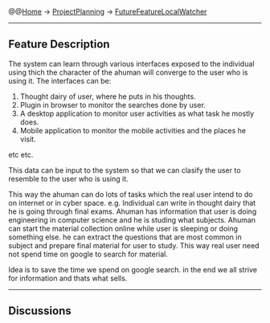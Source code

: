 @@[Home](Home.md) -> [ProjectPlanning](ProjectPlanning.md) -> [FutureFeatureLocalWatcher](FutureFeatureLocalWatcher.md)

---


## Feature Description ##

The system can learn through various interfaces exposed to the individual using thich the character of the ahuman will converge to the user who is using it. The interfaces can be:

  1. Thought dairy of user, where he puts in his thoughts.
  1. Plugin in browser to monitor the searches done by user.
  1. A desktop application to monitor user activities as what task he mostly does.
  1. Mobile application to monitor the mobile activities and the places he visit.

etc etc.

This data can be input to the system so that we can clasify the user to resemble to the user who is using it.

This way the ahuman can do lots of tasks which the real user intend to do on internet or in cyber space. e.g. Individual can write in thought dairy that he is going through final exams. Ahuman has information that user is doing engineering in computer science and he is studing what subjects. Ahuman can start the material collection online while user is sleeping or doing something else. he can extract the questions that are most common in subject and prepare final material for user to study. This way real user need not spend time on google to search for material.

Idea is to save the time we spend on google search. in the end we all strive for information and thats what sells.

---


## Discussions ##